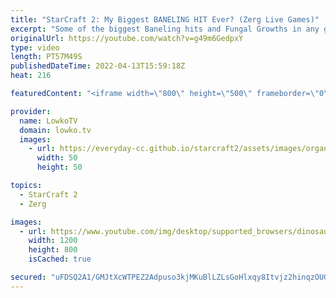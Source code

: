 ```yaml
---
title: "StarCraft 2: My Biggest BANELING HIT Ever? (Zerg Live Games)"
excerpt: "Some of the biggest Baneling hits and Fungal Growths in any games I've ever played. Two games of Zerg versus Terran in StarCraft 2 with live commentary.   00:00 Zerg vs Terran on Blackburn 34:50 Zerg vs Terran on Hardwire  Support my work on Patreon: https://www.patreon.com/lowkotv Become a YouTube member:"
originalUrl: https://youtube.com/watch?v=g49m6GedpxY
type: video
length: PT57M49S
publishedDateTime: 2022-04-13T15:59:18Z
heat: 216

featuredContent: "<iframe width=\"800\" height=\"500\" frameborder=\"0\" src=\"https://www.youtube.com/embed/g49m6GedpxY\" allow=\"accelerometer; autoplay; encrypted-media; gyroscope; picture-in-picture\" allowfullscreen></iframe>"

provider:
  name: LowkoTV
  domain: lowko.tv
  images:
    - url: https://everyday-cc.github.io/starcraft2/assets/images/organizations/lowko.tv-50x50.jpg
      width: 50
      height: 50

topics:
  - StarCraft 2
  - Zerg

images:
  - url: https://www.youtube.com/img/desktop/supported_browsers/dinosaur.png
    width: 1200
    height: 800
    isCached: true

secured: "uFDSQ2A1/GMJtXcWTPEZ2Adpuso3kjMKuBlLZLsGoHlxqy8Itvjz2hinqzOUGy4ItJglKL8KnvZvzAlDNZKLmwfepdu/qamBTQqNWKFZ4aA0QehbMDkVsELW6ziCZ5cuGjpkX9FW0ZPfDclLWIeLqi8GbzA6g+R0c5vED+cFbYIfLgQjNlLV8vCyuNUfCynu8O9fJQ7bO6AF90FWRQOPz0cV5uZJDSWJyiVkR8oV+fJXsqiUureekoqpTjMxJf6EQ9LENC0wANeqElxDohciqXChycwwEmsqYqt+ZP1G4879s59IZG3jGmzadoVko+JCKean9QLvKw80iISlnn9qol599BnCTEEB6NsfwpdnR7xNrqBbLeyfud9kDJtvRpJyXc8HcjXXjFW4nEnc0eS3fElUN0p8LwVTc1XfQZvFYZo=;nUXxbceVMVopoBEPGXNykA=="
---
```


